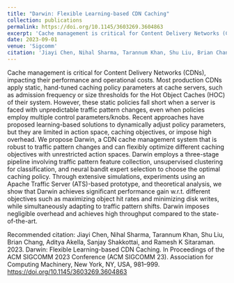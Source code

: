 ```yaml
---
title: "Darwin: Flexible Learning-based CDN Caching"
collection: publications
permalink: https://doi.org/10.1145/3603269.3604863
excerpt: 'Cache management is critical for Content Delivery Networks (CDNs), impacting their performance and operational costs. Most production CDNs apply static, hand-tuned caching policy parameters at cache servers, such as admission frequency or size thresholds for the Hot Object Caches (HOC) of their system. However, these static policies fall short when a server is faced with unpredictable traffic pattern changes, even when policies employ multiple control parameters/knobs. Recent approaches have proposed learning-based solutions to dynamically adjust policy parameters, but they are limited in action space, caching objectives, or impose high overhead. We propose Darwin, a CDN cache management system that is robust to traffic pattern changes and can flexibly optimize different caching objectives with unrestricted action spaces. Darwin employs a three-stage pipeline involving traffic pattern feature collection, unsupervised clustering for classification, and neural bandit expert selection to choose the optimal caching policy. Through extensive simulations, experiments using an Apache Traffic Server (ATS)-based prototype, and theoretical analysis, we show that Darwin achieves significant performance gain w.r.t. different objectives such as maximizing object hit rates and minimizing disk writes, while simultaneously adapting to traffic pattern shifts. Darwin imposes negligible overhead and achieves high throughput compared to the state-of-the-art.'
date: 2023-09-01
venue: 'Sigcomm'
citation: 'Jiayi Chen, Nihal Sharma, Tarannum Khan, Shu Liu, Brian Chang, Aditya Akella, Sanjay Shakkottai, and Ramesh K Sitaraman. 2023. Darwin: Flexible Learning-based CDN Caching. In Proceedings of the ACM SIGCOMM 2023 Conference (ACM SIGCOMM 23). Association for Computing Machinery, New York, NY, USA, 981–999. https://doi.org/10.1145/3603269.3604863'
---
```

Cache management is critical for Content Delivery Networks (CDNs), impacting their performance and operational costs. Most production CDNs apply static, hand-tuned caching policy parameters at cache servers, such as admission frequency or size thresholds for the Hot Object Caches (HOC) of their system. However, these static policies fall short when a server is faced with unpredictable traffic pattern changes, even when policies employ multiple control parameters/knobs. Recent approaches have proposed learning-based solutions to dynamically adjust policy parameters, but they are limited in action space, caching objectives, or impose high overhead. We propose Darwin, a CDN cache management system that is robust to traffic pattern changes and can flexibly optimize different caching objectives with unrestricted action spaces. Darwin employs a three-stage pipeline involving traffic pattern feature collection, unsupervised clustering for classification, and neural bandit expert selection to choose the optimal caching policy. Through extensive simulations, experiments using an Apache Traffic Server (ATS)-based prototype, and theoretical analysis, we show that Darwin achieves significant performance gain w.r.t. different objectives such as maximizing object hit rates and minimizing disk writes, while simultaneously adapting to traffic pattern shifts. Darwin imposes negligible overhead and achieves high throughput compared to the state-of-the-art.

Recommended citation: Jiayi Chen, Nihal Sharma, Tarannum Khan, Shu Liu, Brian Chang, Aditya Akella, Sanjay Shakkottai, and Ramesh K Sitaraman. 2023. Darwin: Flexible Learning-based CDN Caching. In Proceedings of the ACM SIGCOMM 2023 Conference (ACM SIGCOMM 23). Association for Computing Machinery, New York, NY, USA, 981–999. https://doi.org/10.1145/3603269.3604863